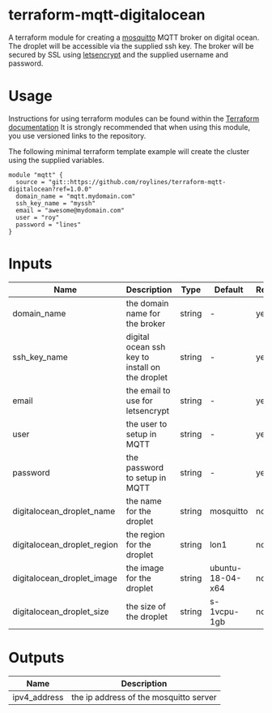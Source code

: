# terraform-mqtt-digitalocean
A terraform module for creating a [mosquitto](https://mosquitto.org/) MQTT broker on digital ocean. 
The droplet will be accessible via the supplied ssh key. 
The broker will be secured by SSL using [letsencrypt](https://letsencrypt.org) and the supplied username and password.

# Usage 
Instructions for using terraform modules can be found within the [Terraform documentation](https://www.terraform.io/docs/modules/usage.html)
It is strongly recommended that when using this module, you use versioned links to the repository.

The following minimal terraform template example will create the cluster using the supplied variables.
```
module "mqtt" {
  source = "git::https://github.com/roylines/terraform-mqtt-digitalocean?ref=1.0.0"
  domain_name = "mqtt.mydomain.com"
  ssh_key_name = "myssh"
  email = "awesome@mydomain.com"
  user = "roy"
  password = "lines"
}
```

# Inputs
| Name | Description | Type | Default | Required |
| ------------- | ------------- | ------------- | ------------- | ------------- | 
| domain_name | the domain name for the broker | string | - | yes |
| ssh_key_name | digital ocean ssh key to install on the droplet | string| - | yes |
| email | the email to use for letsencrypt | string| - | yes |
| user | the user to setup in MQTT | string | - | yes |
| password | the password to setup in MQTT | string | - | yes |
| digitalocean_droplet_name | the name for the droplet | string | mosquitto | no |
| digitalocean_droplet_region | the region for the droplet | string | lon1 | no |
| digitalocean_droplet_image | the image for the droplet | string | ubuntu-18-04-x64 | no |
| digitalocean_droplet_size | the size of the droplet | string | s-1vcpu-1gb | no |

# Outputs
| Name | Description |
| ------------- | ------------- |
| ipv4_address | the ip address of the mosquitto server |
